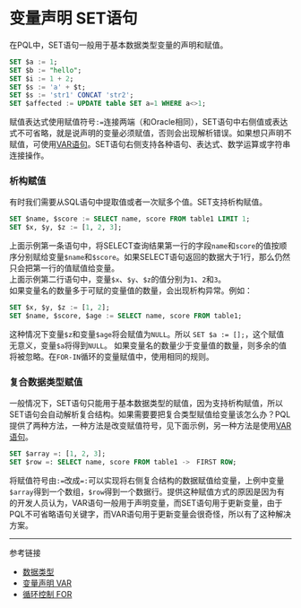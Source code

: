 # 变量声明 SET语句
在PQL中，SET语句一般用于基本数据类型变量的声明和赋值。
```sql
SET $a := 1;
SET $b := "hello";
SET $i := 1 + 2;
SET $s := 'a' + $t;
SET $s := 'str1' CONCAT 'str2';
SET $affected := UPDATE table SET a=1 WHERE a<>1;
```
赋值表达式使用赋值符号`:=`连接两端（和Oracle相同），SET语句中右侧值或表达式不可省略，就是说声明的变量必须赋值，否则会出现解析错误。如果想只声明不赋值，可使用[VAR语句](/pql/var.md)。SET语句右侧支持各种语句、表达式、数学运算或字符串连接操作。

### 析构赋值
有时我们需要从SQL语句中提取值或者一次赋多个值。SET支持析构赋值。
```sql
SET $name, $score := SELECT name, score FROM table1 LIMIT 1;
SET $x, $y, $z := [1, 2, 3];
```
上面示例第一条语句中，将SELECT查询结果第一行的字段`name`和`score`的值按顺序分别赋给变量`$name`和`$score`。如果SELECT语句返回的数据大于1行，那么仍然只会把第一行的值赋值给变量。  
上面示例第二行语句中，变量`$x`、`$y`、`$z`的值分别为`1`、`2`和`3`。  
如果变量名的数量多于可赋的变量值的数量，会出现析构异常。例如：
```sql
SET $x, $y, $z := [1, 2];
SET $name, $score, $age := SELECT name, score FROM table1;
```
这种情况下变量`$z`和变量`$age`将会赋值为`NULL`。所以 `SET $a := [];`，这个赋值无意义，变量`$a`将得到`NULL`。
如果变量名的数量少于变量值的数量，则多余的值将被忽略。在`FOR-IN`循环的变量赋值中，使用相同的规则。

### 复合数据类型赋值
一般情况下，SET语句只能用于基本数据类型的赋值，因为支持析构赋值，所以SET语句会自动解析复合结构。如果需要要把复合类型赋值给变量该怎么办？PQL提供了两种方法，一种方法是改变赋值符号，见下面示例，另一种方法是使用[VAR语句](/pql/var.md)。
```sql
SET $array =: [1, 2, 3];
SET $row =: SELECT name, score FROM table1 ->　FIRST ROW;
```
将赋值符号由`:=`改成`=:`可以实现将右侧复合结构的数据赋值给变量，上例中变量`$array`得到一个数组，`$row`得到一个数据行。提供这种赋值方式的原因是因为有的开发人员认为，VAR语句一般用于声明变量，而SET语句用于更新变量，由于PQL不可省略语句关键字，而VAR语句用于更新变量会很奇怪，所以有了这种解决方案。

---
参考链接

* [数据类型](/pql/datatype.md)
* [变量声明 VAR](/pql/var.md)
* [循环控制 FOR](/pql/for.md)